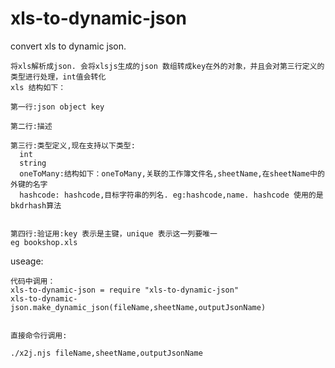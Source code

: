 xls-to-dynamic-json
===================

convert xls to dynamic json.
```
将xls解析成json. 会将xlsjs生成的json 数组转成key在外的对象，并且会对第三行定义的类型进行处理，int值会转化
xls 结构如下：

第一行:json object key

第二行:描述

第三行:类型定义,现在支持以下类型:
  int
  string
  oneToMany:结构如下：oneToMany,关联的工作簿文件名,sheetName,在sheetName中的外键的名字
  hashcode: hashcode,目标字符串的列名. eg:hashcode,name. hashcode 使用的是bkdrhash算法


第四行:验证用:key 表示是主键，unique 表示这一列要唯一
eg bookshop.xls
```
useage:
```
代码中调用：
xls-to-dynamic-json = require "xls-to-dynamic-json"
xls-to-dynamic-json.make_dynamic_json(fileName,sheetName,outputJsonName)


直接命令行调用:

./x2j.njs fileName,sheetName,outputJsonName

```
